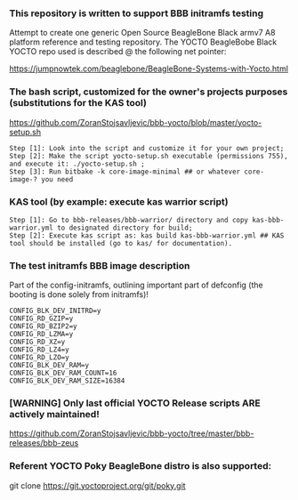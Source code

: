 ### This repository is written to support BBB initramfs testing
Attempt to create one generic Open Source BeagleBone Black armv7 A8 platform reference and testing repository.
The YOCTO BeagleBobe Black YOCTO repo used is described @ the following net pointer:

https://jumpnowtek.com/beaglebone/BeagleBone-Systems-with-Yocto.html

### The bash script, customized for the owner's projects purposes (substitutions for the KAS tool)

https://github.com/ZoranStojsavljevic/bbb-yocto/blob/master/yocto-setup.sh

	Step [1]: Look into the script and customize it for your own project;
	Step [2]: Make the script yocto-setup.sh executable (permissions 755), and execute it: ./yocto-setup.sh ;
	Step [3]: Run bitbake -k core-image-minimal ## or whatever core-image-? you need

### KAS tool (by example: execute kas warrior script)

	Step [1]: Go to bbb-releases/bbb-warrior/ directory and copy kas-bbb-warrior.yml to designated directory for build;
	Step [2]: Execute kas script as: kas build kas-bbb-warrior.yml ## KAS tool should be installed (go to kas/ for documentation).

### The test initramfs BBB image description
 Part of the config-initramfs, outlining important part of defconfig (the booting is done solely from initramfs)!

	CONFIG_BLK_DEV_INITRD=y
	CONFIG_RD_GZIP=y
	CONFIG_RD_BZIP2=y
	CONFIG_RD_LZMA=y
	CONFIG_RD_XZ=y
	CONFIG_RD_LZ4=y
	CONFIG_RD_LZO=y
	CONFIG_BLK_DEV_RAM=y
	CONFIG_BLK_DEV_RAM_COUNT=16
	CONFIG_BLK_DEV_RAM_SIZE=16384

### [WARNING] Only last official YOCTO Release scripts ARE actively maintained!

https://github.com/ZoranStojsavljevic/bbb-yocto/tree/master/bbb-releases/bbb-zeus

### Referent YOCTO Poky BeagleBone distro is also supported:

git clone https://git.yoctoproject.org/git/poky.git
